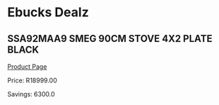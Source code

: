 
# Ebucks Dealz
## SSA92MAA9 SMEG 90CM STOVE 4X2 PLATE BLACK
[Product Page](https://www.ebucks.com/web/shop/productSelected.do?prodId=1173095699&catId=704989856)

Price: R18999.00

Savings: 6300.0


	